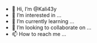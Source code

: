 - 👋 Hi, I’m @Kali43y
- 👀 I’m interested in ...
- 🌱 I’m currently learning ...
- 💞️ I’m looking to collaborate on ...
- 📫 How to reach me ...

<!---
Kali43y/Kali43y is a ✨ special ✨ repository because its `README.md` (this file) appears on your GitHub profile.
You can click the Preview link to take a look at your changes.
--->
